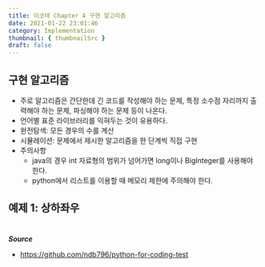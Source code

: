 ```yaml
---
title: 이코테 Chapter 4 구현 알고리즘
date: 2021-01-22 23:01:46
category: Implementation
thumbnail: { thumbnailSrc }
draft: false
---
```


## 구현 알고리즘

- 주로 알고리즘은 간단한데 긴 코드를 작성해야 하는 문제, 특정 소수점 자리까지 출력해야 하는 문제, 파싱해야 하는 문제 등이 나온다.
- 언어별 표준 라이브러리를 익혀두는 것이 유용하다.
- 완전탐색: 모든 경우의 수를 계산
- 시뮬레이션: 문제에서 제시한 알고리즘을 한 단계씩 직접 구현
- 주의사항
  - java의 경우 int 자료형의 범위가 넘어가면 long이나 BigInteger를 사용해야 한다.
  - python에서 리스트를 이용할 때 메모리 제한에 주의해야 한다.

## 예제 1: 상하좌우

#

**_Source_**

- https://github.com/ndb796/python-for-coding-test

